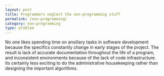 ```yaml
---
layout: post
title: Programmers neglect the non-programming stuff
permalink: /non-programming/
category: non-programming
type: problem
---
```


No one likes spending time on ansillary tasks in software development because the specifics constantly change in early stages of the project. The result is lack of accurate documentation throughout the life of a program, and inconsistent environments because of the lack of code infrastructure. 
Its certainly less exciting to do the administrative housekeeping rather than designing the important algorithms.
